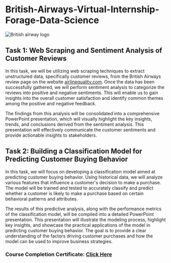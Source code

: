 # British-Airways-Virtual-Internship-Forage-Data-Science

![British airway logo]([https://github.com/user-attachments/assets/8514ded8-d089-4dc9-9ac7-4d5541d8d8e3](https://i.pinimg.com/736x/93/a6/9e/93a69e97166c4b96ae10ad4c7697ad1f.jpg))


## Task 1: Web Scraping and Sentiment Analysis of Customer Reviews
In this task, we will be utilizing web scraping techniques to extract unstructured data, specifically customer reviews, from the British Airways review page on the website [airlinequality.com](https://www.airlinequality.com/airline-reviews/british-airways). Once the data has been successfully gathered, we will perform sentiment analysis to categorize the reviews into positive and negative sentiments. This will enable us to gain insights into the overall customer satisfaction and identify common themes among the positive and negative feedback.

The findings from this analysis will be consolidated into a comprehensive PowerPoint presentation, which will visually highlight the key insights, trends, and conclusions derived from the sentiment analysis. This presentation will effectively communicate the customer sentiments and provide actionable insights to stakeholders.

## Task 2: Building a Classification Model for Predicting Customer Buying Behavior
In this task, we will focus on developing a classification model aimed at predicting customer buying behavior. Using historical data, we will analyze various features that influence a customer's decision to make a purchase. The model will be trained and tested to accurately classify and predict whether a customer is likely to make a purchase based on certain behavioral patterns and attributes.

The results of this predictive analysis, along with the performance metrics of the classification model, will be compiled into a detailed PowerPoint presentation. This presentation will illustrate the modeling process, highlight key insights, and showcase the practical applications of the model in predicting customer buying behavior. The goal is to provide a clear understanding of the factors driving customer purchases and how the model can be used to improve business strategies.

### Course Completion Certificate: [Click Here]()
